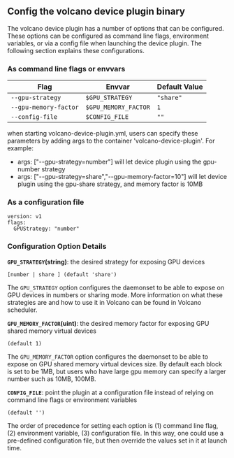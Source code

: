 ## Config the volcano device plugin binary

The volcano device plugin has a number of options that can be configured. These options can be configured as command line flags, environment variables, or via a config file when launching the device plugin. The following section explains these configurations.

### As command line flags or envvars

| Flag                     | Envvar                  | Default Value   |
|--------------------------|-------------------------|-----------------|
| `--gpu-strategy`         | `$GPU_STRATEGY`         | `"share"`       |
| `--gpu-memory-factor`    | `$GPU_MEMORY_FACTOR`    | `1`             |
| `--config-file`          | `$CONFIG_FILE`          | `""`            |

when starting volcano-device-plugin.yml, users can specify these parameters by adding args to the container 'volcano-device-plugin'.
For example: 
 - args: ["--gpu-strategy=number"] will let device plugin using the gpu-number strategy
 - args: ["--gpu-strategy=share","--gpu-memory-factor=10"] will let device plugin using the gpu-share strategy, and memory factor is 10MB

### As a configuration file
```
version: v1
flags:
  GPUStrategy: "number"
```

### Configuration Option Details
**`GPU_STRATEGY`(string)**:
  the desired strategy for exposing GPU devices

  `[number | share ] (default 'share')`

  The `GPU_STRATEGY` option configures the daemonset to be able to expose
  on GPU devices in numbers or sharing mode. More information on what
  these strategies are and how to use it in Volcano can be found in Volcano scheduler.

**`GPU_MEMORY_FACTOR`(uint)**:
  the desired memory factor for exposing GPU shared memory virtual devices

  `(default 1)`

  The `GPU_MEMORY_FACTOR` option configures the daemonset to be able to expose
  on GPU shared memory virtual devices size. By default each block is set to be 1MB, 
  but users who have large gpu memory can specify a larger number such as 10MB, 100MB. 

**`CONFIG_FILE`**:
  point the plugin at a configuration file instead of relying on command line
  flags or environment variables

  `(default '')`

  The order of precedence for setting each option is (1) command line flag, (2)
  environment variable, (3) configuration file. In this way, one could use a
  pre-defined configuration file, but then override the values set in it at
  launch time. 
